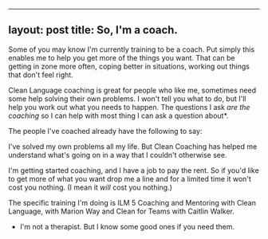 ---
layout: post
title: So, I'm a coach.
--
Some of you may know I'm currently training to be a coach. Put simply this enables me to help you get more of the things you want. That can be getting in zone more often, coping better in situations, working out things that don't feel right.

Clean Language coaching is great for people who like me, sometimes need some help solving their own problems. I won't tell you what to do, but I'll help you work out what you needs to happen. The questions I ask *are the coaching* so I can help with most thing I can ask a question about*.

The people I've coached already have the following to say:

I've solved my own problems all my life. But Clean Coaching has helped me understand what's going on in a way that I couldn't otherwise see.

I'm getting started coaching, and I have a job to pay the rent. So if you'd like to get more of what you want drop me a line and for a limited time it won't cost you nothing. (I mean it *will* cost you nothing.)


The specific training I'm doing is ILM 5 Coaching and Mentoring with Clean Language, with Marion Way and Clean for Teams with Caitlin Walker.

* I'm not a therapist. But I know some good ones if you need them.
